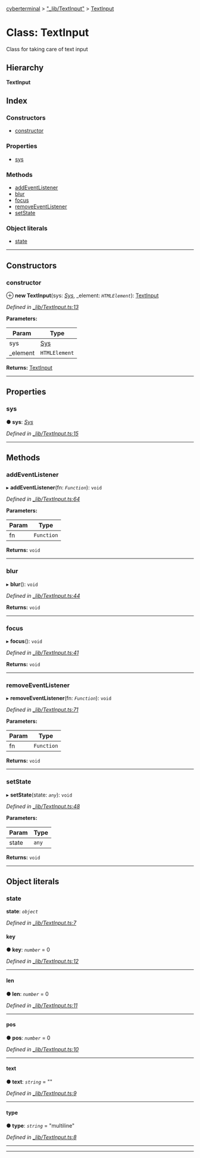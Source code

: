[cyberterminal](../README.md) > ["_lib/TextInput"](../modules/__lib_textinput_.md) > [TextInput](../classes/__lib_textinput_.textinput.md)

# Class: TextInput

Class for taking care of text input

## Hierarchy

**TextInput**

## Index

### Constructors

* [constructor](__lib_textinput_.textinput.md#constructor)

### Properties

* [sys](__lib_textinput_.textinput.md#sys)

### Methods

* [addEventListener](__lib_textinput_.textinput.md#addeventlistener)
* [blur](__lib_textinput_.textinput.md#blur)
* [focus](__lib_textinput_.textinput.md#focus)
* [removeEventListener](__lib_textinput_.textinput.md#removeeventlistener)
* [setState](__lib_textinput_.textinput.md#setstate)

### Object literals

* [state](__lib_textinput_.textinput.md#state)

---

## Constructors

<a id="constructor"></a>

###  constructor

⊕ **new TextInput**(sys: *[Sys](../interfaces/__lib_sys_.sys.md)*, _element: *`HTMLElement`*): [TextInput](__lib_textinput_.textinput.md)

*Defined in [_lib/TextInput.ts:13](https://github.com/FantasyInternet/cyberterminal/blob/HEAD/src/script/_lib/TextInput.ts#L13)*

**Parameters:**

| Param | Type |
| ------ | ------ |
| sys | [Sys](../interfaces/__lib_sys_.sys.md) | 
| _element | `HTMLElement` | 

**Returns:** [TextInput](__lib_textinput_.textinput.md)

___

## Properties

<a id="sys"></a>

###  sys

**● sys**: *[Sys](../interfaces/__lib_sys_.sys.md)*

*Defined in [_lib/TextInput.ts:15](https://github.com/FantasyInternet/cyberterminal/blob/HEAD/src/script/_lib/TextInput.ts#L15)*

___

## Methods

<a id="addeventlistener"></a>

###  addEventListener

▸ **addEventListener**(fn: *`Function`*): `void`

*Defined in [_lib/TextInput.ts:64](https://github.com/FantasyInternet/cyberterminal/blob/HEAD/src/script/_lib/TextInput.ts#L64)*

**Parameters:**

| Param | Type |
| ------ | ------ |
| fn | `Function` | 

**Returns:** `void`

___
<a id="blur"></a>

###  blur

▸ **blur**(): `void`

*Defined in [_lib/TextInput.ts:44](https://github.com/FantasyInternet/cyberterminal/blob/HEAD/src/script/_lib/TextInput.ts#L44)*

**Returns:** `void`

___
<a id="focus"></a>

###  focus

▸ **focus**(): `void`

*Defined in [_lib/TextInput.ts:41](https://github.com/FantasyInternet/cyberterminal/blob/HEAD/src/script/_lib/TextInput.ts#L41)*

**Returns:** `void`

___
<a id="removeeventlistener"></a>

###  removeEventListener

▸ **removeEventListener**(fn: *`Function`*): `void`

*Defined in [_lib/TextInput.ts:71](https://github.com/FantasyInternet/cyberterminal/blob/HEAD/src/script/_lib/TextInput.ts#L71)*

**Parameters:**

| Param | Type |
| ------ | ------ |
| fn | `Function` | 

**Returns:** `void`

___
<a id="setstate"></a>

###  setState

▸ **setState**(state: *`any`*): `void`

*Defined in [_lib/TextInput.ts:48](https://github.com/FantasyInternet/cyberterminal/blob/HEAD/src/script/_lib/TextInput.ts#L48)*

**Parameters:**

| Param | Type |
| ------ | ------ |
| state | `any` | 

**Returns:** `void`

___

## Object literals

<a id="state"></a>

###  state

**state**: *`object`*

*Defined in [_lib/TextInput.ts:7](https://github.com/FantasyInternet/cyberterminal/blob/HEAD/src/script/_lib/TextInput.ts#L7)*

<a id="state.key"></a>

####  key

**● key**: *`number`* = 0

*Defined in [_lib/TextInput.ts:12](https://github.com/FantasyInternet/cyberterminal/blob/HEAD/src/script/_lib/TextInput.ts#L12)*

___
<a id="state.len"></a>

####  len

**● len**: *`number`* = 0

*Defined in [_lib/TextInput.ts:11](https://github.com/FantasyInternet/cyberterminal/blob/HEAD/src/script/_lib/TextInput.ts#L11)*

___
<a id="state.pos"></a>

####  pos

**● pos**: *`number`* = 0

*Defined in [_lib/TextInput.ts:10](https://github.com/FantasyInternet/cyberterminal/blob/HEAD/src/script/_lib/TextInput.ts#L10)*

___
<a id="state.text"></a>

####  text

**● text**: *`string`* = ""

*Defined in [_lib/TextInput.ts:9](https://github.com/FantasyInternet/cyberterminal/blob/HEAD/src/script/_lib/TextInput.ts#L9)*

___
<a id="state.type"></a>

####  type

**● type**: *`string`* = "multiline"

*Defined in [_lib/TextInput.ts:8](https://github.com/FantasyInternet/cyberterminal/blob/HEAD/src/script/_lib/TextInput.ts#L8)*

___

___

